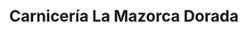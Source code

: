 ---
title: "Carnicería La Mazorca Dorada"
url: /caracas/carniceria-la-mazorca-dorada/
shop: carnicero
---